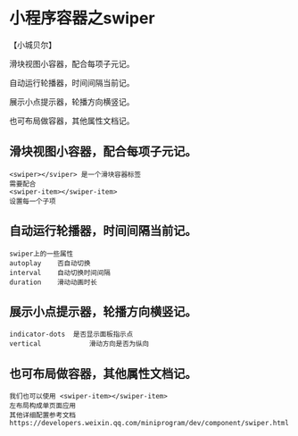 #  小程序容器之swiper

【小城贝尔】

滑块视图小容器，配合每项子元记。

自动运行轮播器，时间间隔当前记。

展示小点提示器，轮播方向横竖记。

也可布局做容器，其他属性文档记。



## 滑块视图小容器，配合每项子元记。
    <swiper></sviper> 是一个滑块容器标签
    需要配合
    <swiper-item></swiper-item>
    设置每一个子项
## 自动运行轮播器，时间间隔当前记。
    swiper上的一些属性
    autoplay	否自动切换	
    interval    自动切换时间间隔	
    duration	滑动动画时长
## 展示小点提示器，轮播方向横竖记。
    indicator-dots	是否显示面板指示点
    vertical	        滑动方向是否为纵向
## 也可布局做容器，其他属性文档记。
    我们也可以使用 <swiper-item></swiper-item>
    左布局构成单页面应用
    其他详细配置参考文档
    https://developers.weixin.qq.com/miniprogram/dev/component/swiper.html